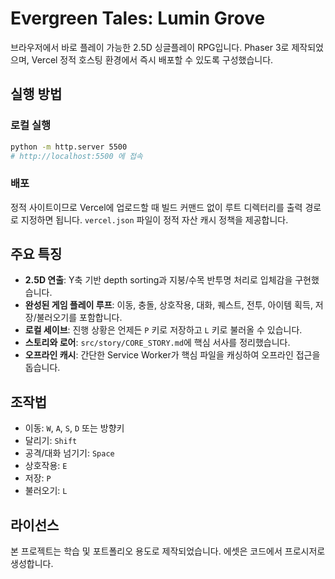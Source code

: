 # Evergreen Tales: Lumin Grove

브라우저에서 바로 플레이 가능한 2.5D 싱글플레이 RPG입니다. Phaser 3로 제작되었으며, Vercel 정적 호스팅 환경에서 즉시 배포할 수 있도록 구성했습니다.

## 실행 방법

### 로컬 실행

```bash
python -m http.server 5500
# http://localhost:5500 에 접속
```

### 배포

정적 사이트이므로 Vercel에 업로드할 때 빌드 커맨드 없이 루트 디렉터리를 출력 경로로 지정하면 됩니다. `vercel.json` 파일이 정적 자산 캐시 정책을 제공합니다.

## 주요 특징

- **2.5D 연출**: Y축 기반 depth sorting과 지붕/수목 반투명 처리로 입체감을 구현했습니다.
- **완성된 게임 플레이 루프**: 이동, 충돌, 상호작용, 대화, 퀘스트, 전투, 아이템 획득, 저장/불러오기를 포함합니다.
- **로컬 세이브**: 진행 상황은 언제든 `P` 키로 저장하고 `L` 키로 불러올 수 있습니다.
- **스토리와 로어**: `src/story/CORE_STORY.md`에 핵심 서사를 정리했습니다.
- **오프라인 캐시**: 간단한 Service Worker가 핵심 파일을 캐싱하여 오프라인 접근을 돕습니다.

## 조작법

- 이동: `W`, `A`, `S`, `D` 또는 방향키
- 달리기: `Shift`
- 공격/대화 넘기기: `Space`
- 상호작용: `E`
- 저장: `P`
- 불러오기: `L`

## 라이선스

본 프로젝트는 학습 및 포트폴리오 용도로 제작되었습니다. 에셋은 코드에서 프로시저로 생성합니다.
